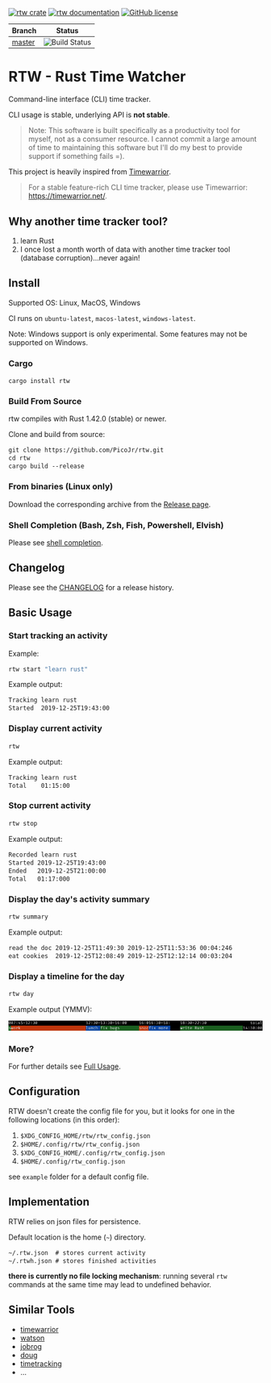 [![rtw crate](https://img.shields.io/crates/v/rtw.svg)](https://crates.io/crates/rtw)
[![rtw documentation](https://docs.rs/rtw/badge.svg)](https://docs.rs/rtw)
[![GitHub license](https://img.shields.io/github/license/PicoJr/rtw)](https://github.com/PicoJr/rtw/blob/master/LICENSE)

|Branch|Status|
|------|------|
|[master](https://github.com/PicoJr/rtw/tree/master)|![Build Status](https://github.com/PicoJr/rtw/workflows/Rust/badge.svg?branch=master)|

# RTW - Rust Time Watcher

Command-line interface (CLI) time tracker.

CLI usage is stable, underlying API is **not stable**.

> Note: This software is built specifically as a productivity tool for myself,
> not as a consumer resource. I cannot commit a large amount of time to maintaining this
> software but I'll do my best to provide support if something fails =).

This project is heavily inspired from [Timewarrior](https://github.com/GothenburgBitFactory/timewarrior).

> For a stable feature-rich CLI time tracker, please use Timewarrior: https://timewarrior.net/.

## Why another time tracker tool?

1. learn Rust
2. I once lost a month worth of data with another time tracker tool (database corruption)...never again!

## Install

Supported OS: Linux, MacOS, Windows

CI runs on `ubuntu-latest`, `macos-latest`, `windows-latest`.

Note: Windows support is only experimental. Some features may not be supported on Windows.

### Cargo

```
cargo install rtw
```

### Build From Source

rtw compiles with Rust 1.42.0 (stable) or newer.

Clone and build from source:
```
git clone https://github.com/PicoJr/rtw.git
cd rtw
cargo build --release
```

### From binaries (Linux only)

Download the corresponding archive from the [Release page](https://github.com/picojr/rtw/releases).

### Shell Completion (Bash, Zsh, Fish, Powershell, Elvish)

Please see [shell completion](shell-completion.md).

## Changelog

Please see the [CHANGELOG](CHANGELOG.md) for a release history.

## Basic Usage

### Start tracking an activity

Example:
```bash
rtw start "learn rust"
```

Example output: 
```
Tracking learn rust
Started  2019-12-25T19:43:00
```

### Display current activity

``` bash
rtw
```

Example output: 
```
Tracking learn rust
Total    01:15:00
```

### Stop current activity

```bash
rtw stop
```

Example output: 
```
Recorded learn rust
Started 2019-12-25T19:43:00
Ended   2019-12-25T21:00:00
Total   01:17:000
```

### Display the day's activity summary

```bash
rtw summary
```

Example output: 
```
read the doc 2019-12-25T11:49:30 2019-12-25T11:53:36 00:04:246
eat cookies  2019-12-25T12:08:49 2019-12-25T12:12:14 00:03:204
```

### Display a timeline for the day

```bash
rtw day
```

Example output (YMMV):

![timeline](img/day.png)

### More?

For further details see [Full Usage](commands.md).

## Configuration

RTW doesn't create the config file for you, but it looks for one in the following locations (in this order):

1. `$XDG_CONFIG_HOME/rtw/rtw_config.json`
2. `$HOME/.config/rtw/rtw_config.json`
3. `$XDG_CONFIG_HOME/.config/rtw_config.json`
4. `$HOME/.config/rtw_config.json`

see `example` folder for a default config file.

## Implementation

RTW relies on json files for persistence.

Default location is the home (`~`) directory.

```
~/.rtw.json  # stores current activity
~/.rtwh.json # stores finished activities
```

**there is currently no file locking mechanism**: running several `rtw` commands at the same time
may lead to undefined behavior.

## Similar Tools

* [timewarrior](https://github.com/GothenburgBitFactory/timewarrior)
* [watson](https://github.com/TailorDev/Watson)
* [jobrog](https://github.com/dfhoughton/jobrog)
* [doug](https://github.com/chdsbd/doug)
* [timetracking](https://github.com/hardliner66/timetracking/)
* ...
